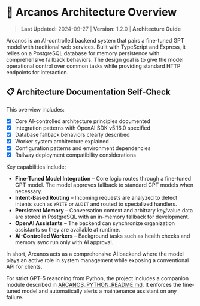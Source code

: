 # 🌟 Arcanos Architecture Overview

> **Last Updated:** 2024-09-27 | **Version:** 1.2.0 | **Architecture Guide**

Arcanos is an AI-controlled backend system that pairs a fine-tuned GPT model with traditional web services. Built with TypeScript and Express, it relies on a PostgreSQL database for memory persistence with comprehensive fallback behaviors. The design goal is to give the model operational control over common tasks while providing standard HTTP endpoints for interaction.

## 📋 Architecture Documentation Self-Check

This overview includes:
- [x] Core AI-controlled architecture principles documented
- [x] Integration patterns with OpenAI SDK v5.16.0 specified
- [x] Database fallback behaviors clearly described
- [x] Worker system architecture explained
- [x] Configuration patterns and environment dependencies
- [x] Railway deployment compatibility considerations

Key capabilities include:

- **Fine-Tuned Model Integration** – Core logic routes through a fine-tuned GPT model. The model approves fallback to standard GPT models when necessary.
- **Intent-Based Routing** – Incoming requests are analyzed to detect intents such as `WRITE` or `AUDIT` and routed to specialized handlers.
- **Persistent Memory** – Conversation context and arbitrary key/value data are stored in PostgreSQL with an in-memory fallback for development.
- **OpenAI Assistants** – The backend can synchronize organization assistants so they are available at runtime.
- **AI-Controlled Workers** – Background tasks such as health checks and memory sync run only with AI approval.

In short, Arcanos acts as a comprehensive AI backend where the model plays an active role in system management while exposing a conventional API for clients.

For strict GPT-5 reasoning from Python, the project includes a companion module described in [ARCANOS_PYTHON_README.md](../ARCANOS_PYTHON_README.md). It enforces the fine-tuned model and automatically alerts a maintenance assistant on any failure.
